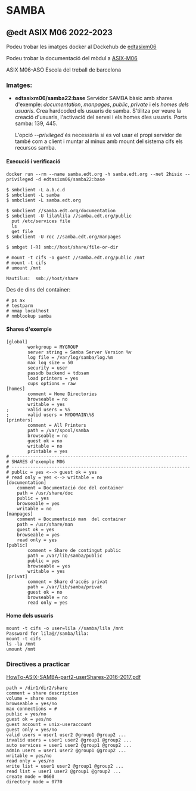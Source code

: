 # SAMBA
## @edt ASIX M06 2022-2023

Podeu trobar les imatges docker al Dockehub de [edtasixm06](https://hub.docker.com/u/edtasixm06/)

Podeu trobar la documentació del mòdul a [ASIX-M06](https://sites.google.com/site/asixm06edt/)


ASIX M06-ASO Escola del treball de barcelona

### Imatges:

 * **edtasixm06/samba22:base**  Servidor SAMBA bàsic amb shares d'exemple: *documentation*, *manpages*,
   *public*, *private* i els *homes dels usuaris*. Crea hardcoded els usuaris de samba. S'tilitza per
   veure la creació d'usuaris, l'activació del servei i els homes dles usuaris. Ports samba: 139, 445.
   
   L'opció *--privileged* és necessària si es vol usar el propi servidor de també com a client i muntar
   al minux amb mount del sistema cifs els recursos samba.



#### Execució i verificació

```
docker run --rm --name samba.edt.org -h samba.edt.org --net 2hisix --privileged -d edtasixm06/samba22:base 

$ smbclient -L a.b.c.d
$ smbclient -L samba
$ smbclient -L samba.edt.org

$ smbclient //samba.edt.org/documentation
$ smbclient -U lila%lila //samba.edt.org/public
  put /etc/services file
  ls
  get file
$ smbclient -U roc //samba.edt.org/manpages

$ smbget [-R] smb://host/share/file-or-dir

# mount -t cifs -o guest //samba.edt.org/public /mnt
# mount -t cifs
# umount /mnt

Nautilus:  smb://host/share
```

Des de dins del container:
```
# ps ax
# testparm
# nmap localhost
# nmblookup samba
```

#### Shares d'exemple

```
[global]
        workgroup = MYGROUP
        server string = Samba Server Version %v
        log file = /var/log/samba/log.%m
        max log size = 50
        security = user
        passdb backend = tdbsam
        load printers = yes
        cups options = raw
[homes]
        comment = Home Directories
        browseable = no
        writable = yes
;       valid users = %S
;       valid users = MYDOMAIN\%S
[printers]
        comment = All Printers
        path = /var/spool/samba
        browseable = no
        guest ok = no
        writable = no
        printable = yes
# ------------------------------------------------------------------
# SHARES d'exemple M06
# -------------------------------------------------------------------
# public = yes <--> guest ok = yes
# read only = yes <--> writable = no
[documentation]
    comment = Documentació doc del container
    path = /usr/share/doc
    public = yes
    browseable = yes
    writable = no
[manpages]
    comment = Documentació man  del container
    path = /usr/share/man
    guest ok = yes
    browseable = yes
    read only = yes
[public]
        comment = Share de contingut public
        path = /var/lib/samba/public
        public = yes
        browseable = yes
        writable = yes
[privat]
        comment = Share d'accés privat 
        path = /var/lib/samba/privat
        guest ok = no
        browseable = no
        read only = yes
```

#### Home dels usuaris
```
mount -t cifs -o user=lila //samba/lila /mnt
Password for lila@//samba/lila: 
mount -t cifs
ls -la /mnt
umount /nmt
```


### Directives a practicar

[HowTo-ASIX-SAMBA-part2-userShares-2016-2017.pdf](https://gitlab.com/edtasixm06/m06-aso/-/blob/main/UF1_5_samba/HowTo-ASIX-SAMBA-part2-userShares-2016-2017.pdf)
```
path = /dir1/dir2/share
comment = share description
volume = share name
browseable = yes/no
max connections = #
public = yes/no
guest ok = yes/no
guest account = unix-useraccount
guest only = yes/no
valid users = user1 user2 @group1 @group2 ...
invalid users = user1 user2 @group1 @group2 ...
auto services = user1 user2 @group1 @group2 ...
admin users = user1 user2 @group1 @group2 ...
writable = yes/no
read only = yes/no
write list = user1 user2 @group1 @group2 ...
read list = user1 user2 @group1 @group2 ...
create mode = 0660
directory mode = 0770
```

